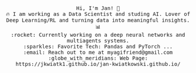 <p align="center">
  <samp>
    Hi, I'm Jan! 👋 <br>
    🔥 I am working as a Data Scientist and studing AI. Lover of Deep Learning/RL and turning data into meaningful insights. 📊  <br>
    :rocket: Currently working on a deep neural networks and multiagents systems. <br>
    :sparkles: Favorite Tech: Pandas and PyTorch ... <br>
    :email:	Reach out to me at myagifriend@gmail.com <br>
    :globe_with_meridians: Web Page: https://jkwiatk1.github.io/jan-kwiatkowski.github.io/ <br>
  </samp>
</p>

